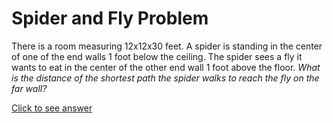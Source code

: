 # Spider and Fly Problem

There is a room measuring 12x12x30 feet. A spider is standing in the center of 
one of the end walls 1 foot below the ceiling. The spider sees a fly it wants 
to eat in the center of the other end wall 1 foot above the floor. *What is the 
distance of the shortest path the spider walks to reach the fly on the far 
wall?*

[Click to see answer](../answers/spider_and_fly_answer.md)
